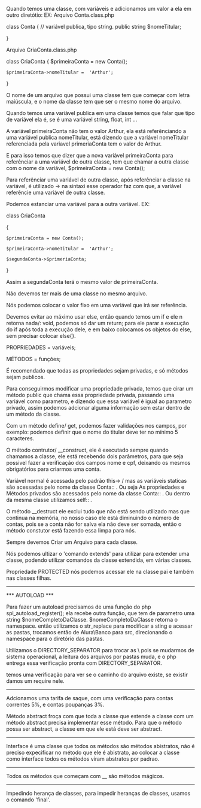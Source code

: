 Quando temos uma classe, com variáveis e adicionamos um valor a ela em outro diretótio: 
EX: Arquivo Conta.class.php

class Conta
{
    // variável publica, tipo string.
    public string $nomeTitular;

}

Arquivo CriaConta.class.php

class CriaConta
{
    $primeiraConta = new Conta();

    $primeiraConta->nomeTitular =  'Arthur';
}

O nome de um arquivo que possui uma classe tem que começar com letra maiúscula, e o nome da classe tem que ser o mesmo nome do arquivo.

Quando temos uma variável publica em uma classe temos que falar que tipo de variável ela é, se é uma variável string, float, int ...

A variável primeiraConta não tem o valor Arthur, ela está referênciando a uma variável publica nomeTitular, está dizendo que a variável nomeTitular referenciada pela variavel primeriaConta tem o valor de Arthur.

E para isso temos que dizer que a nova variável primeiraConta para referênciar a uma variável de outra classe, tem que chamar a outra classe com o nome da variável, $primeiraConta = new Conta();

Para referênciar uma variável de outra classe, após referênciar a classe na variável, é utilizado -> na sintaxi esse operador faz com que, a variável referêncie uma variável de outra classe.

Podemos estanciar uma variável para a outra variável.
EX:

class CriaConta

{

    $primeiraConta = new Conta();

    $primeiraConta->nomeTitular =  'Arthur';

    $segundaConta->$primeriaConta;

}

Assim a segundaConta terá o mesmo valor de primeiraConta.

Não devemos ter mais de uma classe no mesmo arquivo.

Nós podemos colocar o valor fixo em uma variável que irá ser referência.

Devemos evitar ao máximo usar else, então quando temos um if e ele n retorna nada/: void, podemos só dar um return; para ele parar a execução do if após toda a execução dele, e em baixo colocamos os objetos do else, sem precisar colocar else{}.

PROPRIEDADES = variáveis;

MÉTODOS = funções;

É recomendado que todas as propriedades sejam privadas, e só métodos sejam publicos.

Para conseguirmos modificar uma propriedade privada, temos que cirar um método public que chama essa propriedade privada, passando uma variável como parametro, e dizendo que essa variável é igual ao parametro privado, assim podemos adcionar alguma informação sem estar dentro de um método da classe.

Com um método define/ get, podemos fazer validações nos campos, por exemplo: podemos definir que o nome do titular deve ter no mínimo 5 caracteres.

O método contrutor/ __construct, ele é executado sempre quando chamamos a classe, ele está recebendo dois parâmetros, para que seja possivel fazer a verificação dos campos nome e cpf, deixando os mesmos obrigatórios para criarmos uma conta.

Variável normal é acessada pelo padrão this-> / mas as variáveis staticas são acessadas pelo nome da classe Conta:: .
Ou seja As propriedades e Métodos privados são acessados pelo nome da classe Conta:: .
Ou dentro da mesma classe utilizamos self:: .

O método __destruct ele exclui tudo que não está sendo utilizado mas que continua na memória, no nosso caso ele está diminuindo o número de contas, pois se a conta não for salva ela não deve ser somada, então o método constutor está fazendo essa limpa para nós.

Sempre devemos Criar um Arquivo para cada classe.

Nós podemos ultizar o 'comando extends' para utilizar para extender uma classe, podendo utilizar comandos da classe extendida, em várias classes.

Propriedade PROTECTED nós podemos acessar ele na classe pai e também nas classes filhas.

******************
*** AUTOLOAD ***


Para fazer um autoload precisamos de uma função do php spl_autoload_register();
ela recebe outra função, que tem de parametro uma string $nomeCompletoDaClasse.
$nomeCompletoDaClasse retorna o namespace.
então utilizamos o str_replace para modificar a sting e acessar as pastas, trocamos então de Alura\Banco para src,
direcionando o namespace para o diretório das pastas.

Utilizamos o DIRECTORY_SEPARATOR para trocar as \ pois se mudarmos de sistema operacional, a leitura dos arquivos por pastas muda, e o php entrega essa verificação pronta com DIRECTORY_SEPARATOR.

temos uma verificação para ver se o caminho do arquivo existe, se existir damos um require nele. 

******************

Adcionamos uma tarifa de saque, com uma verificação para contas correntes 5%, e contas poupanças 3%.

Método abstract froça com que toda a classe que estende a classe com um método abstract precisa implementar esse método.
Para que o método possa ser abstract, a classe em que ele está deve ser abstract.

******************

Interface é uma classe que todos os métodos são métodos abistratos, não é preciso expecificar no método que ele é abistrato, ao colocar a classe como interface todos os métodos viram abstratos por padrao.

******************

Todos os métodos que começam com __ são métodos mágicos.

******************

Impedindo herança de classes, para impedir heranças de classes, usamos o comando 'final'.








